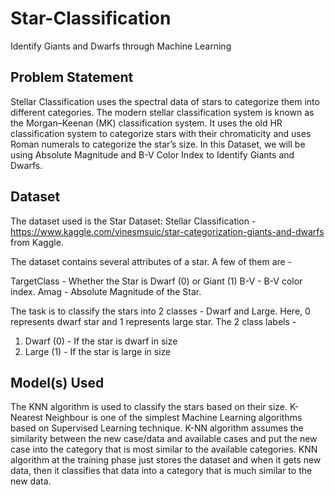 # Star-Classification
Identify Giants and Dwarfs through Machine Learning

## **Problem Statement**
Stellar Classification uses the spectral data of stars to categorize them into different categories. The modern stellar classification system is known as the Morgan–Keenan (MK) classification system. It uses the old HR classification system to categorize stars with their chromaticity and uses Roman numerals to categorize the star’s size.
In this Dataset, we will be using Absolute Magnitude and B-V Color Index to Identify Giants and Dwarfs.

## **Dataset**
The dataset used is the Star Dataset: Stellar Classification - https://www.kaggle.com/vinesmsuic/star-categorization-giants-and-dwarfs from Kaggle. 

The dataset contains several attributes of a star. A few of them are -

TargetClass - Whether the Star is Dwarf (0) or Giant (1)
B-V - B-V color index.
Amag - Absolute Magnitude of the Star.

The task is to classify the stars into 2 classes - Dwarf and Large. Here, 0 represents dwarf star and 1 represents large star. 
The 2 class  labels -
1. Dwarf (0) - If the star is dwarf in size
2. Large (1) - If the star is large in size

## **Model(s) Used**
The KNN algorithm is used to classify the stars based on their size. K-Nearest Neighbour is one of the simplest Machine Learning algorithms based on Supervised Learning technique. K-NN algorithm assumes the similarity between the new case/data and available cases and put the new case into the category that is most similar to the available categories. KNN algorithm at the training phase just stores the dataset and when it gets new data, then it classifies that data into a category that is much similar to the new data.
